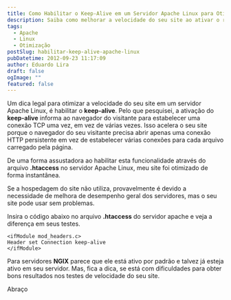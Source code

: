 ```yaml
---
title: Como Habilitar o Keep-Alive em um Servidor Apache Linux para Otimizar a Velocidade do Site
description: Saiba como melhorar a velocidade do seu site ao ativar o recurso Keep-Alive em um servidor Apache Linux. Este guia fornece instruções passo a passo sobre como configurar o Keep-Alive no arquivo .htaccess para acelerar o carregamento das páginas do seu site.
tags:
  - Apache
  - Linux
  - Otimização
postSlug: habilitar-keep-alive-apache-linux
pubDatetime: 2012-09-23 11:17:09
author: Eduardo Lira
draft: false
ogImage: ""
featured: false
---
```


Um dica legal para otimizar a velocidade do seu site em um servidor Apache Linux, é habilitar o **keep-alive**. Pelo que pesquisei, a ativação do **keep-alive** informa ao navegador do visitante para estabelecer uma conexão TCP uma vez, em vez de várias vezes. Isso acelera o seu site porque o navegador do seu visitante precisa abrir apenas uma conexão HTTP persistente em vez de estabelecer várias conexões para cada arquivo carregado pela página.

De uma forma assustadora ao habilitar esta funcionalidade através do arquivo **.htaccess** no servidor Apache Linux, meu site foi otimizado de forma instantânea.

Se a hospedagem do site não utiliza, provavelmente é devido a necessidade de melhora de desempenho geral dos servidores, mas o seu site pode usar sem problemas.

Insira o código abaixo no arquivo **.htaccess** do servidor apache e veja a diferença em seus testes.

```hcl
<ifModule mod_headers.c>
Header set Connection keep-alive
</ifModule>
```

Para servidores **NGIX** parece que ele está ativo por padrão e talvez já esteja ativo em seu servidor. Mas, fica a dica, se está com dificuldades para obter bons resultados nos testes de velocidade do seu site.

Abraço
